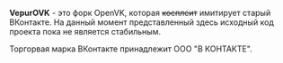 **VepurOVK** - это форк OpenVK, которая ~~косплеит~~ имитирует старый ВКонтакте. На данный момент представленный здесь исходный код проекта пока не является стабильным.

Торгорвая марка ВКонтакте принадлежит ООО "В КОНТАКТЕ".
